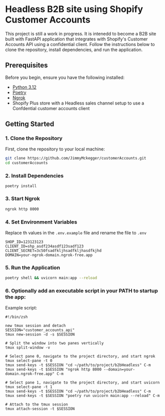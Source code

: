 # Headless B2B site using Shopify Customer Accounts

This project is still a work in progress. It is intenedd to become a B2B site built with FastAPI application that integrates with Shopify's Customer Accounts API using a confidential client. Follow the instructions below to clone the repository, install dependencies, and run the application.

## Prerequisites

Before you begin, ensure you have the following installed:

- [Python 3.12](https://www.python.org/downloads/)
- [Poetry](https://python-poetry.org/docs/#installation)
- [Ngrok](https://ngrok.com/download)
- Shopify Plus store with a Headless sales channel setup to use a Confdential customer accounts client

## Getting Started

### 1. Clone the Repository

First, clone the repository to your local machine:

```bash
git clone https://github.com/JimmyMckegger/customerAccounts.git
cd customerAccounts
```

### 2. Install Dependencies
```
poetry install
```

### 3. Start Ngrok

```bash
ngrok http 8000
```

### 4. Set Environment Variables

Replace th values in the `.env.example` file and rename the file to `.env`

```env
SHOP_ID=123123123
CLIENT_ID=shp_asdf234asdf123sadf123
CLIENT_SECRET=3c50fsadfkljhsadfkljhasdfkjhd
DOMAIN=your-ngrok-domain.ngrok-free.app
```

### 5. Run the Application

```bash
poetry shell && uvicorn main:app --reload
```

### 6. Optionally add an executable script in your PATH to startup the app:

Example script:
```
#!/bin/zsh

new tmux session and detach
SESSION="customer_accounts_api"
tmux new-session -d -s $SESSION

# Split the window into two panes vertically
tmux split-window -v

# Select pane 0, navigate to the project directory, and start ngrok
tmux select-pane -t 0
tmux send-keys -t $SESSION "cd ~/path/to/project/b2bHeadless" C-m
tmux send-keys -t $SESSION "ngrok http 8000 --domain=your-domain.ngrok-free.app" C-m

# Select pane 1, navigate to the project directory, and start uvicorn
tmux select-pane -t 1
tmux send-keys -t $SESSION "cd ~/path/to/project/b2bHeadless" C-m
tmux send-keys -t $SESSION "poetry run uvicorn main:app --reload" C-m

# Attach to the tmux session
tmux attach-session -t $SESSION
```
